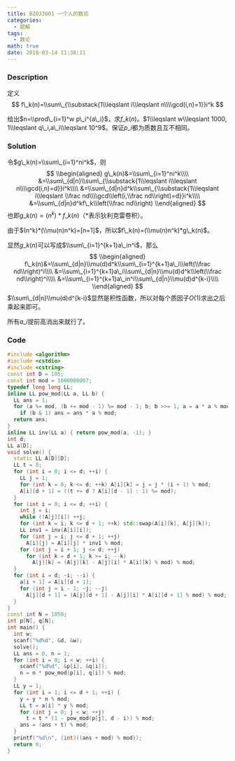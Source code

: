 ```yaml
---
title: BZOJ3601 一个人的数论
categories:
  - 题解
tags:
  - 数论
math: true
date: 2018-03-14 11:38:11
---
```


### Description

定义
$$
f\_k(n)=\\sum\_{\\substack{1\\leqslant i\\leqslant n\\\\gcd(i,n)=1}}i^k
$$

给出$n=\\prod\_{i=1}^w p\_i^{a\_i}$，求$f\_k(n)$。$1\\leqslant w\\leqslant 1000, 1\\leqslant q\_i,a\_i\\leqslant 10^9$。保证$p\_i$都为质数且互不相同。

<!--more-->

### Solution

令$g\_k(n)=\\sum\_{i=1}^ni^k$，则
$$
\\begin{aligned}
g\_k(n)&=\\sum\_{i=1}^ni^k\\\\
&=\\sum\_{d|n}\\sum\_{\\substack{1\\leqslant i\\leqslant n\\\\gcd(i,n)=d}}i^k\\\\
&=\\sum\_{d|n}d^k\\sum\_{\\substack{1\\leqslant i\\leqslant \\frac nd\\\\gcd\\left(i,\\frac nd\\right)=d}}i^k\\\\
&=\\sum\_{d|n}d^kf\_k\\left(\\frac nd\\right)
\\end{aligned}
$$
也即$g\_k(n) = (n^k) * f\_k(n)$（$*$表示狄利克雷卷积）。

由于$(n^k)*(\\mu(n)n^k)=[n=1]$，所以$f\_k(n)=(\\mu(n)n^k)*g\_k(n)$。

显然$g\_k(n)$可以写成$\\sum\_{i=1}^{k+1}a\_in^i$，那么
$$
\\begin{aligned}
f\_k(n)&=\\sum\_{d|n}\\mu(d)d^k\\sum\_{i=1}^{k+1}a\_i\\left(\\frac nd\\right)^i\\\\
&=\\sum\_{i=1}^{k+1}a\_i\\sum\_{d|n}\\mu(d)d^k\\left(\\frac nd\\right)^i\\\\
&=\\sum\_{i=1}^{k+1}a\_in^i\\sum\_{d|n}\\mu(d)d^{k-i}\\\\
\\end{aligned}
$$
$\\sum\_{d|n}\\mu(d)d^{k-i}$显然是积性函数，所以对每个质因子$O(1)$求出之后乘起来即可。

所有$a\_i$提前高消出来就行了。

### Code

```cpp
#include <algorithm>
#include <cstdio>
#include <cstring>
const int D = 105;
const int mod = 1000000007;
typedef long long LL;
inline LL pow_mod(LL a, LL b) {
  LL ans = 1;
  for (a %= mod, (b += mod - 1) %= mod - 1; b; b >>= 1, a = a * a % mod)
    if (b & 1) ans = ans * a % mod;
  return ans;
}
inline LL inv(LL a) { return pow_mod(a, -1); }
int d;
LL a[D];
void solve() {
  static LL A[D][D];
  LL t = 0;
  for (int i = 0; i <= d; ++i) {
    LL j = 1;
    for (int k = 0; k <= d; ++k) A[i][k] = j = j * (i + 1) % mod;
    A[i][d + 1] = ((t += d ? A[i][d - 1] : 1) %= mod);
  }
  for (int i = 0; i <= d; ++i) {
    int j = i;
    while (!A[j][i]) ++j;
    for (int k = i; k <= d + 1; ++k) std::swap(A[i][k], A[j][k]);
    LL inv1 = inv(A[i][i]);
    for (int j = i; j <= d + 1; ++j)
      A[i][j] = A[i][j] * inv1 % mod;
    for (int j = i + 1; j <= d; ++j)
      for (int k = d + 1; k >= i; --k)
        A[j][k] = (A[j][k] - A[j][i] * A[i][k] % mod) % mod;
  }
  for (int i = d; ~i; --i) {
    a[i + 1] = A[i][d + 1];
    for (int j = i - 1; ~j; --j)
      A[j][d + 1] = (A[j][d + 1] - A[j][i] * A[i][d + 1] % mod) % mod;
  }
}
const int N = 1050;
int p[N], q[N];
int main() {
  int w;
  scanf("%d%d", &d, &w);
  solve();
  LL ans = 0, n = 1;
  for (int i = 0; i < w; ++i) {
    scanf("%d%d", &p[i], &q[i]);
    n = n * pow_mod(p[i], q[i]) % mod;
  }
  LL y = 1;
  for (int i = 1; i <= d + 1; ++i) {
    y = y * n % mod;
    LL t = a[i] * y % mod;
    for (int j = 0; j < w; ++j)
      t = t * (1 - pow_mod(p[j], d - i)) % mod;
    ans = (ans + t) % mod;
  }
  printf("%d\n", (int)((ans + mod) % mod));
  return 0;
}
```
